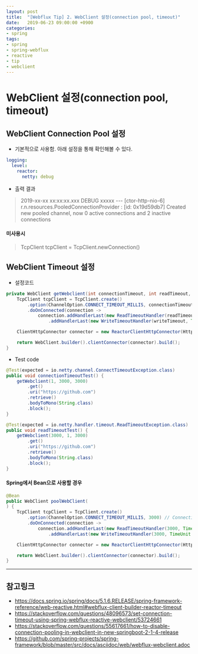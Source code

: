 ```yaml
---
layout: post
title:  "[Webflux Tip] 2. WebClient 설정(connection pool, timeout)"
date:   2019-06-23 09:00:00 +0900
categories:
- spring
tags: 
- spring
- spring-webflux
- reactive
- tip
- webclient
---
```


# WebClient 설정(connection pool, timeout)
## WebClient Connection Pool 설정
- 기본적으로 사용함. 아래 설정을 통해 확인해볼 수 있다.

```yml
logging:
  level:
    reactor:
      netty: debug
```

- 출력 결과

> 2019-xx-xx xx:xx:xx.xxx DEBUG xxxxx --- [ctor-http-nio-6] r.n.resources.PooledConnectionProvider   : [id: 0x19d59db7] Created new pooled channel, now 0 active connections and 2 inactive connections

#### 미사용시
> TcpClient tcpClient = TcpClient.newConnection()

## WebClient Timeout 설정
- 설정코드 

```java
private WebClient getWebclient(int connectionTimeout, int readTimeout, int writeTimeout) {
	TcpClient tcpClient = TcpClient.create()
		.option(ChannelOption.CONNECT_TIMEOUT_MILLIS, connectionTimeout) // Connection Timeout
		.doOnConnected(connection ->
			connection.addHandlerLast(new ReadTimeoutHandler(readTimeout, TimeUnit.MILLISECONDS)) // Read Timeout
				.addHandlerLast(new WriteTimeoutHandler(writeTimeout, TimeUnit.MILLISECONDS))); // Write Timeout

	ClientHttpConnector connector = new ReactorClientHttpConnector(HttpClient.from(tcpClient));

	return WebClient.builder().clientConnector(connector).build();
}
```

- Test code

```java
@Test(expected = io.netty.channel.ConnectTimeoutException.class)
public void connectionTimeoutTest() {
	getWebclient(1, 3000, 3000)
		.get()
		.uri("https://github.com")
		.retrieve()
		.bodyToMono(String.class)
		.block();
}

@Test(expected = io.netty.handler.timeout.ReadTimeoutException.class)
public void readTimeoutTest() {
	getWebclient(3000, 1, 3000)
		.get()
		.uri("https://github.com")
		.retrieve()
		.bodyToMono(String.class)
		.block();
}
```

#### Spring에서 Bean으로 사용할 경우 

```java
@Bean
public WebClient poolWebClient(
) {
	TcpClient tcpClient = TcpClient.create()
		.option(ChannelOption.CONNECT_TIMEOUT_MILLIS, 3000) // Connection Timeout
		.doOnConnected(connection ->
			connection.addHandlerLast(new ReadTimeoutHandler(3000, TimeUnit.MILLISECONDS)) // Read Timeout
				.addHandlerLast(new WriteTimeoutHandler(3000, TimeUnit.MILLISECONDS))); // Write Timeout

	ClientHttpConnector connector = new ReactorClientHttpConnector(HttpClient.from(tcpClient));

	return WebClient.builder().clientConnector(connector).build();
}
```

---
## 참고링크
- https://docs.spring.io/spring/docs/5.1.6.RELEASE/spring-framework-reference/web-reactive.html#webflux-client-builder-reactor-timeout
- https://stackoverflow.com/questions/48096573/set-connection-timeout-using-spring-webflux-reactive-webclient/53724661
- https://stackoverflow.com/questions/55617661/how-to-disable-connection-pooling-in-webclient-in-new-springboot-2-1-4-release
- https://github.com/spring-projects/spring-framework/blob/master/src/docs/asciidoc/web/webflux-webclient.adoc
